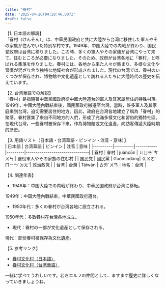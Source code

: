 ```yaml
---
title: "眷村"
date: "2025-04-20T04:28:46.007Z"
draft: false
---
```


【1. 日本語の解説】  
「眷村（けんそん）」は、中華民国政府と共に大陸から台湾に移住した軍人やその家族が住んでいた特別な村です。1949年、中国大陸での内戦が終わり、国民党政府は台湾に移りました。この時、多くの軍人やその家族が台湾にやって来て、住むところが必要になりました。そのため、政府が台湾各地に「眷村」と呼ばれる集落を作りました。眷村には、各地から来た人々が集まり、多様な文化や習慣が混ざり合う独特な地域社会が形成されました。現代の台湾では、眷村のいくつかが保存され、博物館や文化遺産として訪れる人たちに大陸時代の歴史を伝えています。

【2. 台湾華語での解説】  
「眷村」是指隨著中華民國政府從中國大陸遷台的軍人及其家屬居住的特殊村落。1949年，中國大陸內戰結束後，國民黨政府搬遷至台灣。當時，許多軍人及其家庭來到台灣，迫切需要居住的地方。因此，政府在台灣各地建立了稱為「眷村」的聚落。眷村匯集了來自不同地方的人們，形成了充滿多樣文化和習俗的獨特社區。在現代台灣，一些眷村被保存下來，作為博物館或文化遺產，向訪客傳遞大陸時期的歷史。

【3. 用語リスト（日本語・台湾華語・ピンイン・注音・意味）】  
| 日本語   | 台湾華語 | ピンイン  | 注音    | 意味                           |
|----------|----------|-----------|---------|--------------------------------|
| 眷村     | 眷村     | juàncūn   | ㄐㄩㄢˋㄘㄨㄣ | 退役軍人やその家族の住む村       |
| 国民党   | 國民黨   | Guómíndǎng| ㄍㄨㄛˊㄇㄧㄣˊㄉㄤˇ| 政治政党                       |
| 台湾     | 台灣     | Táiwān    | ㄊㄞˊㄨㄢ   | 地名：台湾                     |

【4. 関連年表】  
- 1949年：中国大陸での内戦が終わり、中華民国政府が台湾に移転。

1949年：中国大陸內戰結束，中華民國政府遷台。

- 1950年代：多くの眷村が台湾各地に設立される。

1950年代：多數眷村在台灣各地成立。

- 現代：眷村の一部が文化遺産として保存される。

現代：部份眷村被保存為文化遺產。

【5. 参考リンク】  
- [眷村文化村（日本語）](https://www.taiwannet.com/jp/article/20550.html)  
- [眷村文化村（台湾華語）](https://www.taiwannet.com/cp/article/20550.html)

一緒に学べてうれしいです。若きエルフの仲間として、ますます歴史に詳しくなっていきましょうね。